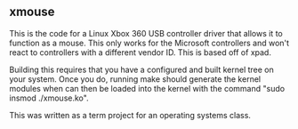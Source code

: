 ## xmouse
This is the code for a Linux Xbox 360 USB controller driver that allows it to function as a mouse. This only works for the Microsoft controllers and won't react to controllers with a different vendor ID. This is based off of xpad.

Building this requires that you have a configured and built kernel tree on your system. Once you do, running make should generate the kernel modules when can then be loaded into the kernel with the command "sudo insmod ./xmouse.ko".

This was written as a term project for an operating systems class.
